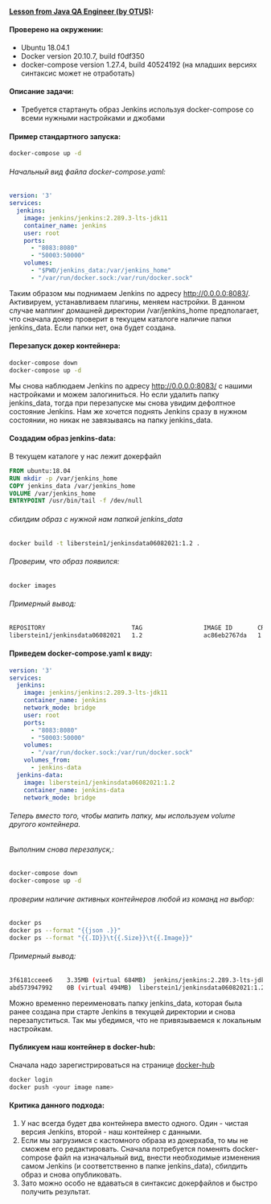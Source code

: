 #### [Lesson from Java QA Engineer (by OTUS)][link]:
#### Проверено на окружении:
- Ubuntu 18.04.1
- Docker version 20.10.7, build f0df350
- docker-compose version 1.27.4, build 40524192  (на младших версиях синтаксис может не отработать)

#### Описание задачи:
- Требуется стартануть образ Jenkins используя docker-compose со всеми нужными настройками и джобами

#### Пример стандартного запуска:
```bash
docker-compose up -d
```
###### Начальный вид файла docker-compose.yaml:
```yaml
version: '3'
services:
  jenkins:
    image: jenkins/jenkins:2.289.3-lts-jdk11
    container_name: jenkins
    user: root
    ports:
      - "8083:8080"
      - "50003:50000"
    volumes:
      - "$PWD/jenkins_data:/var/jenkins_home"
      - "/var/run/docker.sock:/var/run/docker.sock"
```
Таким образом мы поднимаем Jenkins по адресу http://0.0.0.0:8083/. Активируем, устанавливаем плагины, меняем настройки.
В данном случае маппинг домашней директории /var/jenkins_home предполагает, что сначала докер проверит в текущем каталоге наличие папки jenkins_data.
Если папки нет, она будет создана.

#### Перезапуск докер контейнера:
```bash
docker-compose down
docker-compose up -d
```
Мы снова наблюдаем Jenkins по адресу http://0.0.0.0:8083/ с нашими настройками и можем залогиниться. Но если удалить папку jenkins_data, тогда при перезапуске мы снова увидим дефолтное состояние Jenkins. Нам же хочется поднять Jenkins сразу в нужном состоянии, но никак не завязываясь на папку jenkins_data.

#### Создадим образ jenkins-data:
В текущем каталоге у нас лежит докерфайл
```dockerfile
FROM ubuntu:18.04
RUN mkdir -p /var/jenkins_home
COPY jenkins_data /var/jenkins_home
VOLUME /var/jenkins_home
ENTRYPOINT /usr/bin/tail -f /dev/null
```
###### сбилдим образ с нужной нам папкой jenkins_data
```bash
docker build -t liberstein1/jenkinsdata06082021:1.2 .
```
###### Проверим, что образ появился:
```bash
docker images
```

###### Примерный вывод:
```bash
REPOSITORY                        TAG                 IMAGE ID       CREATED         SIZE
liberstein1/jenkinsdata06082021   1.2                 ac86eb2767da   1 hours ago    494MB
```

#### Приведем docker-compose.yaml к виду:
```yaml
version: '3'
services:
  jenkins:
    image: jenkins/jenkins:2.289.3-lts-jdk11
    container_name: jenkins
    network_mode: bridge
    user: root
    ports:
      - "8083:8080"
      - "50003:50000"
    volumes:
      - "/var/run/docker.sock:/var/run/docker.sock"
    volumes_from:
      - jenkins-data
  jenkins-data:
    image: liberstein1/jenkinsdata06082021:1.2
    container_name: jenkins-data
    network_mode: bridge
```
###### Теперь вместо того, чтобы мапить папку, мы используем volume другого контейнера.

###### Выполним снова перезапуск,:
```bash
docker-compose down
docker-compose up -d
```
###### проверим наличие активных контейнеров любой из команд на выбор:
```bash
docker ps
docker ps --format "{{json .}}"
docker ps --format "{{.ID}}\t{{.Size}}\t{{.Image}}"
```

###### Примерный вывод:
```bash
3f6181cceee6	3.35MB (virtual 684MB)	jenkins/jenkins:2.289.3-lts-jdk11
abd573947992	0B (virtual 494MB)	liberstein1/jenkinsdata06082021:1.2
```

Можно временно переименовать папку jenkins_data, которая была ранее создана при старте Jenkins в текущей директории и снова перезапуститься. Так мы убедимся, что не привязываемся к локальным настройкам.

#### Публикуем наш контейнер в docker-hub:
Сначала надо зарегистрироваться на странице [docker-hub][docker-hub]
```bash
docker login
docker push <your image name>
```

#### Критика данного подхода:
1) У нас всегда будет два контейнера вместо одного. Один - чистая версия Jenkins, второй - наш контейнер с данными.
2) Если мы загрузимся с кастомного образа из докерхаба, то мы не сможем его редактировать. Сначала потребуется поменять docker-compose файл на изначальный вид, внести необходимые изменения самом Jenkins (и соответственно в папке jenkins_data), сбилдить образ и снова опубликовать.
3) Зато можно особо не вдаваться в синтаксис докерфайлов и быстро получить результат.


[//]: # (These are reference links used in the body of this note and get stripped out when the markdown processor does its job. There is no need to format nicely because it shouldn't be seen. Thanks SO - http://stackoverflow.com/questions/4823468/store-comments-in-markdown-syntax)

[link]: <https://otus.ru/learning/102096/>
[Jenkins-docker-compose]: <https://adamtheautomator.com/jenkins-docker/>
[docker-hub]: <https://hub.docker.com/>
